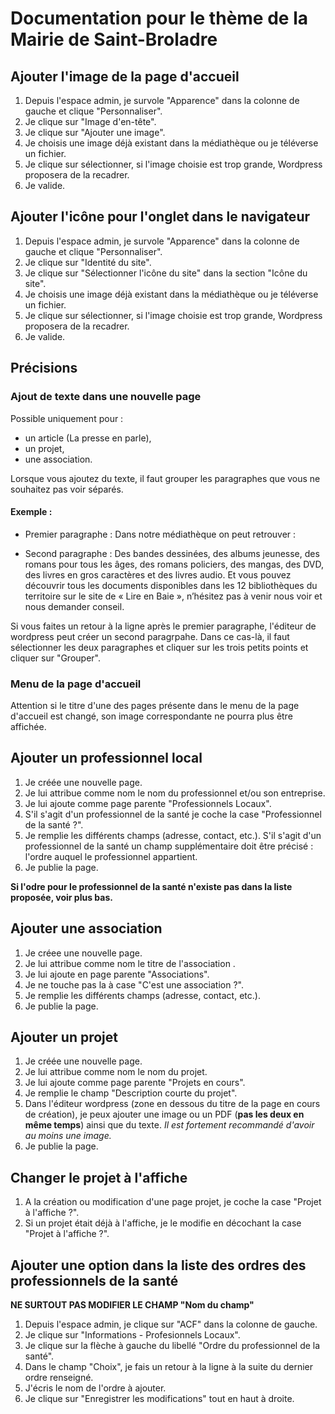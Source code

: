 # Documentation pour le thème de la Mairie de Saint-Broladre

## Ajouter l'image de la page d'accueil

1. Depuis l'espace admin, je survole "Apparence" dans la colonne de gauche et clique "Personnaliser".
2. Je clique sur "Image d'en-tête".
3. Je clique sur "Ajouter une image".
4. Je choisis une image déjà existant dans la médiathèque ou je téléverse un fichier.
5. Je clique sur sélectionner, si l'image choisie est trop grande, Wordpress proposera de la recadrer.
6. Je valide.

## Ajouter l'icône pour l'onglet dans le navigateur

1. Depuis l'espace admin, je survole "Apparence" dans la colonne de gauche et clique "Personnaliser".
2. Je clique sur "Identité du site".
3. Je clique sur "Sélectionner l'icône du site" dans la section "Icône du site".
4. Je choisis une image déjà existant dans la médiathèque ou je téléverse un fichier.
5. Je clique sur sélectionner, si l'image choisie est trop grande, Wordpress proposera de la recadrer.
6. Je valide.

## Précisions

### Ajout de texte dans une nouvelle page
Possible uniquement pour :
- un article (La presse en parle), 
- un projet, 
- une association.

Lorsque vous ajoutez du texte, il faut grouper les paragraphes que vous ne souhaitez pas voir séparés. 

#### Exemple : 

- Premier paragraphe : Dans notre médiathèque on peut retrouver :

- Second paragraphe : Des bandes dessinées, des albums jeunesse, des romans pour tous les âges, des romans policiers, des mangas, des DVD, des livres en gros caractères et des livres audio. Et vous pouvez découvrir tous les documents disponibles dans les 12 bibliothèques du territoire sur le site de « Lire en Baie », n’hésitez pas à venir nous voir et nous demander conseil.

Si vous faites un retour à la ligne après le premier paragraphe, l'éditeur de wordpress peut créer un second paragrpahe. Dans ce cas-là, il faut sélectionner les deux paragraphes et cliquer sur les trois petits points et cliquer sur "Grouper".

### Menu de la page d'accueil

Attention si le titre d'une des pages présente dans le menu de la page d'accueil est changé, son image correspondante ne pourra plus être affichée.

## Ajouter un professionnel local

1. Je créée une nouvelle page.
2. Je lui attribue comme nom le nom du professionnel et/ou son entreprise.
3. Je lui ajoute comme page parente "Professionnels Locaux".
4. S'il s'agit d'un professionnel de la santé je coche la case "Professionnel de la santé ?".
5. Je remplie les différents champs (adresse, contact, etc.). S'il s'agit d'un professionnel de la santé un champ supplémentaire doit être précisé : l'ordre auquel le professionnel appartient.
6. Je publie la page.

**Si l'odre pour le professionnel de la santé n'existe pas dans la liste proposée, voir plus bas.**

## Ajouter une association

1. Je créee une nouvelle page.
2. Je lui attribue comme nom le titre de l'association .
3. Je lui ajoute en page parente "Associations".
4. Je ne touche pas la à case "C'est une association ?".
5. Je remplie les différents champs (adresse, contact, etc.).
6. Je publie la page.

## Ajouter un projet

1. Je créée une nouvelle page.
2. Je lui attribue comme nom le nom du projet.
3. Je lui ajoute comme page parente "Projets en cours".
4. Je remplie le champ "Description courte du projet".
5. Dans l'éditeur wordpress (zone en dessous du titre de la page en cours de création), je peux ajouter une image ou un PDF (**pas les deux en même temps**) ainsi que du texte. *Il est fortement recommandé d'avoir au moins une image.*
6. Je publie la page.


## Changer le projet à l'affiche

1. A la création ou modification d'une page projet, je coche la case "Projet à l'affiche ?".
2. Si un projet était déjà à l'affiche, je le modifie en décochant la case "Projet à l'affiche ?".

## Ajouter une option dans la liste des ordres des professionnels de la santé

**NE SURTOUT PAS MODIFIER LE CHAMP "Nom du champ"**

1. Depuis l'espace admin, je clique sur "ACF" dans la colonne de gauche.
2. Je clique sur "Informations - Profesionnels Locaux".
3. Je clique sur la flèche à gauche du libellé "Ordre du professionnel de la santé".
4. Dans le champ "Choix", je fais un retour à la ligne à la suite du dernier ordre renseigné.
5. J'écris le nom de l'ordre à ajouter.
6. Je clique sur "Enregistrer les modifications" tout en haut à droite.